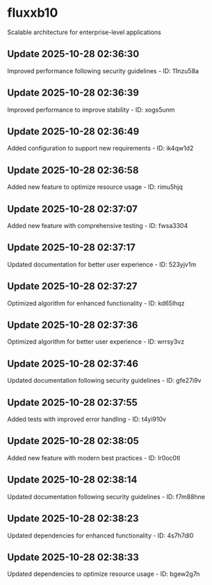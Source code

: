 # fluxxb10
Scalable architecture for enterprise-level applications

## Update 2025-10-28 02:36:30
Improved performance following security guidelines - ID: 11nzu58a


## Update 2025-10-28 02:36:39
Improved performance to improve stability - ID: xogs5unm


## Update 2025-10-28 02:36:49
Added configuration to support new requirements - ID: ik4qw1d2


## Update 2025-10-28 02:36:58
Added new feature to optimize resource usage - ID: rimu5hjq


## Update 2025-10-28 02:37:07
Added new feature with comprehensive testing - ID: fwsa3304


## Update 2025-10-28 02:37:17
Updated documentation for better user experience - ID: 523yjv1m


## Update 2025-10-28 02:37:27
Optimized algorithm for enhanced functionality - ID: kd65lhqz


## Update 2025-10-28 02:37:36
Optimized algorithm for better user experience - ID: wrrsy3vz


## Update 2025-10-28 02:37:46
Updated documentation following security guidelines - ID: gfe27i9v


## Update 2025-10-28 02:37:55
Added tests with improved error handling - ID: t4yi910v


## Update 2025-10-28 02:38:05
Added new feature with modern best practices - ID: lr0oc0tl


## Update 2025-10-28 02:38:14
Updated documentation following security guidelines - ID: f7m88hne


## Update 2025-10-28 02:38:23
Updated dependencies for enhanced functionality - ID: 4s7h7dl0


## Update 2025-10-28 02:38:33
Updated dependencies to optimize resource usage - ID: bgew2g7n

